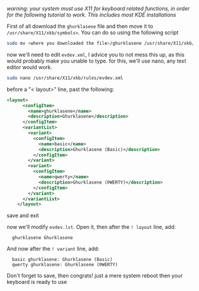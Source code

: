 *warning: your system must use X11 for keyboard related functions, in order for the following tutorial to work. This includes most KDE installations*

First of all download the ``ghurklasene`` file and then move it to ``/usr/share/X11/xkb/symbols>``. You can do so using the following script
```zsh
sudo mv <where you downloaded the file>/ghurklasene /usr/share/X11/xkb/symbols
```

now we'll need to edit  ``evdev.xml``, I advice you to not mess this up, as this would probably make you unable to type.
for this, we'll use nano, any text editor would work.
```zsh
sudo nano /usr/share/X11/xkb/rules/evdev.xml
```

before a "<‎ layout>" line, past the following:
```xml
<layout>
      <configItem>
        <name>ghurklasene</name>
        <description>Ghurklasene</description>
      </configItem>
      <variantList>
        <variant>
          <configItem>
            <name>basic</name>
            <description>Ghurklasene (Basic)</description>
          </configItem>
        </variant>
        <variant>
          <configItem>
            <name>qwerty</name>
            <description>Ghurklasene (ÞWERTY)</description>
          </configItem>
        </variant>
      </variantList>
    </layout>
```

save and exit


now we'll modify ``evdev.lst``. Open it, then after the ``! layout`` line, add:
```lst
  ghurklasene Ghurklasene
```

And now after the ``! variant`` line, add:
```lst
  basic ghurklasene: Ghurklasene (Basic)
  qwerty ghurklasene: Ghurklasene (ÞWERTY)
```

Don't forget to save, then congrats! just a mere system reboot then your keyboard is ready to use

